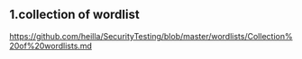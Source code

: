 
## 1.collection of wordlist
https://github.com/heilla/SecurityTesting/blob/master/wordlists/Collection%20of%20wordlists.md


